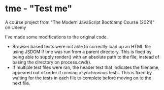 # tme - "Test me"

A course project from "The Modern JavaScript Bootcamp Course (2021)" on Udemy

I've made some modifications to the original code.

- Browser based tests were not able to correctly load up an HTML file using JSDOM if tme was run from a parent directory. This is fixed by being able to supply render() with an absolute path to the file, instead of basing the directory on process.cwd().
- If multiple test files were ran, the header text that indicates the filename, appeared out of order if running asynchronous tests. This is fixed by waiting for the tests in each file to complete before moving on to the next file.
